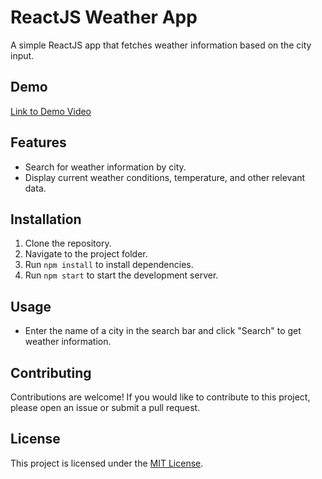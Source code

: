 # ReactJS Weather App

A simple ReactJS app that fetches weather information based on the city input.

## Demo

[Link to Demo Video](https://youtu.be/yJbSH6bFwaM)

## Features

- Search for weather information by city.
- Display current weather conditions, temperature, and other relevant data.

## Installation

1. Clone the repository.
2. Navigate to the project folder.
3. Run `npm install` to install dependencies.
4. Run `npm start` to start the development server.

## Usage

- Enter the name of a city in the search bar and click "Search" to get weather information.

## Contributing

Contributions are welcome! If you would like to contribute to this project, please open an issue or submit a pull request.

## License

This project is licensed under the [MIT License](LICENSE).